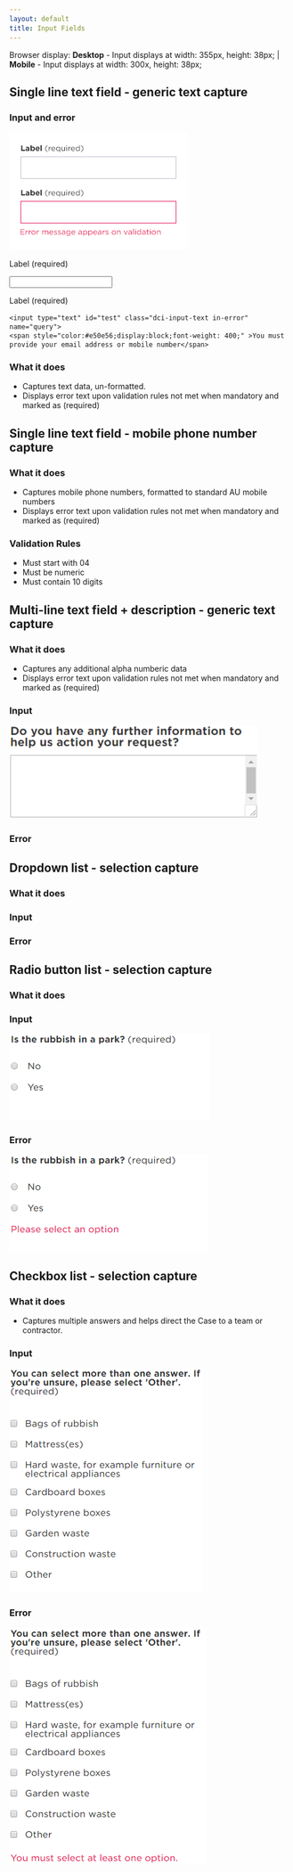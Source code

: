 ```yaml
---
layout: default
title: Input Fields
---
```


Browser display: __Desktop__ - Input displays at width: 355px, height: 38px; | __Mobile__ - Input displays at width: 300x, height: 38px;

## Single line text field - generic text capture

### Input and error
![](img/Components_text_input_single_line.png) 

<div class="dci">

  <label class="font-bold"> Label </label> <label class="font-regular">(required)</label>
  
  <input type="text" id="test" class="dci-input-text" name="query">
    

  
  <label class="font-bold"> Label </label> <label class="font-regular">(required)</label>
 
  
    <input type="text" id="test" class="dci-input-text in-error" name="query">
    <span style="color:#e50e56;display:block;font-weight: 400;" >You must provide your email address or mobile number</span>
    

  

</div>
  

### What it does 
- Captures text data, un-formatted.
- Displays error text upon validation rules not met when mandatory and marked as (required)

## Single line text field - mobile phone number capture

### What it does 
- Captures mobile phone numbers, formatted to standard AU mobile numbers
- Displays error text upon validation rules not met when mandatory and marked as (required)

### Validation Rules
- Must start with 04
- Must be numeric
- Must contain 10 digits

## Multi-line text field + description - generic text capture

### What it does 
- Captures any additional alpha numberic data
- Displays error text upon validation rules not met when mandatory and marked as (required)

### Input
![](img/multiline_text_field.png)  

### Error
## Dropdown list - selection capture
### What it does
### Input
### Error
## Radio button list - selection capture
### What it does
### Input
![](img/radio.png)  
### Error
![](img/radio_error.png) 
## Checkbox list - selection capture
### What it does 
- Captures multiple answers and helps direct the Case to a team or contractor.

### Input
![](img/checklist.png)  
### Error
![](img/checklist_error.png) 

